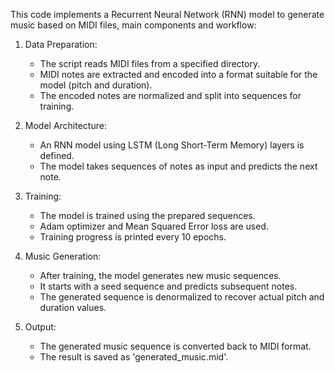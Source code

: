 This code implements a Recurrent Neural Network (RNN) model to generate music based on MIDI files, main components and workflow:

1. Data Preparation:
   - The script reads MIDI files from a specified directory.
   - MIDI notes are extracted and encoded into a format suitable for the model (pitch and duration).
   - The encoded notes are normalized and split into sequences for training.

2. Model Architecture:
   - An RNN model using LSTM (Long Short-Term Memory) layers is defined.
   - The model takes sequences of notes as input and predicts the next note.

3. Training:
   - The model is trained using the prepared sequences.
   - Adam optimizer and Mean Squared Error loss are used.
   - Training progress is printed every 10 epochs.

4. Music Generation:
   - After training, the model generates new music sequences.
   - It starts with a seed sequence and predicts subsequent notes.
   - The generated sequence is denormalized to recover actual pitch and duration values.

5. Output:
   - The generated music sequence is converted back to MIDI format.
   - The result is saved as 'generated_music.mid'.
